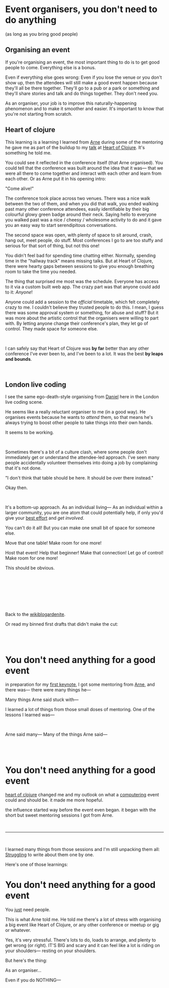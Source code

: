 # Event organisers, you don't need to do anything 

(as long as you bring good people) 

## Organising an event

If you're organising an event, the most important thing to do is to get good people to come. Everything else is a bonus. 

Even if everything else goes wrong: Even if you lose the venue or you don't show up, then the attendees will still make a good event happen because they'll all be there together. They'll go to a pub or a park or something and they'll share stories and talk and do things together. They don't need you.

As an organiser, your job is to improve this naturally-happening phenomenon and to make it smoother and easier. It's important to know that you're not starting from scratch.

## Heart of clojure

This learning is a learning I learned from [Arne](https://toot.cat/@plexus) during some of the mentoring he gave me as part of the buildup to my [talk](https://www.youtube.com/watch?v=MJzV0CX0q8o) at [Heart of Clojure](https://2024.heartofclojure.eu/). It's something he told me. 

You could see it reflected in the conference itself (that Arne organised). You could tell that the conference was built around the idea that it was— that we were all there to come together and interact with each other and learn from each other. Or as Arne put it in his opening intro:

"Come alive!"

The conference took place across two venues. There was a nice walk between the two of them, and when you did that walk, you ended walking past many other conference attendees, easily identifiable by their big colourful glowy green badge around their neck. Saying hello to everyone you walked past was a nice / cheesy / wholesome activity to do and it gave you an easy way to start serendipitous conversations.

The second space was open, with plenty of space to sit around, crash, hang out, meet people, do stuff. Most conferences I go to are too stuffy and serious for that sort of thing, but not this one! 

You didn't feel bad for spending time chatting either. Normally, spending time in the "hallway track" means missing talks. But at Heart of Clojure, there were hearty gaps between sessions to give you enough breathing room to take the time you needed. 

The thing that surprised me most was the schedule. Everyone has access to it via a custom built web app. The crazy part was that anyone could add to it: *Anyone*!

Anyone could add a session to the *official* timetable, which felt completely crazy to me. I couldn't believe they trusted people to do this. I mean, I guess there was some approval system or something, for abuse and stuff? But it was more about the artistic control that the organisers were willing to part with. By letting anyone change their conference's plan, they let go of control. They made space for someone else. 

<br>

I can safely say that Heart of Clojure was **by far** better than any other conference I've ever been to, and I've been to a lot. It was the best **by leaps and bounds**.

<br>

## London live coding

I see the same ego-death-style organising from [Daniel](https://syntelang.github.io/) here in the London live coding scene. 

He seems like a really reluctant organiser to me (in a good way). He organises events because he wants to *attend* them, so that means he's always trying to boost other people to take things into their own hands.

It seems to be working.

<br>

Sometimes there's a bit of a culture clash, where some people don't immediately get or understand the attendee-led approach. I've seen many people accidentally volunteer themselves into doing a job by complaining that it's not done. 

"I don't think that table should be here. It should be over there instead."

Okay then. 

<br>

It's a bottom-up approach. As an individual living— As an individual within a larger community, you are one atom that could potentially help, if only you'd give your [best effort](https://direct.mit.edu/isal/proceedings/isal2020/32/13/98482) and *get involved*.

You can't do it all! But you can make one small bit of space for someone else.

Move that one table! Make room for one more! 

Host that event! Help that beginner! Make that connection! Let go of control! Make room for one more! 

This should be obvious. 

<br>

<br>

<br>

<br>

<br>

<br>

Back to the [wikiblogardenite](/wikiblogardenite).

Or read my binned first drafts that didn't make the cut:

<br>

<br>

# You don't need anything for a good event

in preparation for my [first keynote](https://www.youtube.com/watch?v=MJzV0CX0q8o), I got some mentoring from [Arne](https://toot.cat/@plexus), and there was— there were many things he—

Many things Arne said stuck with—

I learned a lot of things from those small doses of mentoring. One of the lessons I learned was—

<br>

Arne said many— Many of the things Arne said—

<br>

<br>

# You don't need anything for a good event 

[heart of clojure](https://2024.heartofclojure.eu/) changed me and my outlook on what a [computering](https://futureofcoding.org/the-name) event could and should be. it made me more hopeful. 

the influence started way before the event even began. it began with the short but sweet mentoring sessions I got from Arne.

<br>

<hr>

<br>

I learned many things from those sessions and I'm still unpacking them all: [Struggling](https://www.todepond.com/wikiblogarden/art/voice/finding/words) to write about them one by one.

Here's one of those learnings:

# You don't need anything for a good event

You [just](https://www.todepond.com/wikiblogarden/better-computing/just/) need people.

This is what Arne told me. He told me there's a lot of stress with organising a big event like Heart of Clojure, or any other conference or meetup or gig or whatever. 

Yes, it's very stressful. There's lots to do, loads to arrange, and plenty to get wrong (or right). IT'S BIG and scary and it can feel like a lot is riding on your shoulders— resting on your shoulders.

But here's the thing:

As an organiser...

Even if you do NOTHING—
